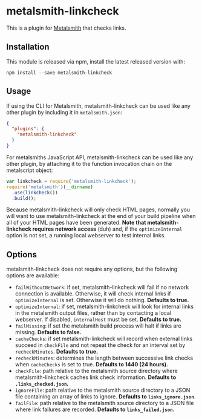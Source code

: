 # metalsmith-linkcheck

This is a plugin for [Metalsmith][] that checks links.

[metalsmith]: http://metalsmith.io

## Installation

This module is released via npm, install the latest released version with:

```
npm install --save metalsmith-linkcheck
```

##  Usage

If using the CLI for Metalsmith, metalsmith-linkcheck can be used like any other plugin by including it in `metalsmith.json`:

```json
{
  "plugins": {
    "metalsmith-linkcheck"
  }
}
```

For metalsmiths JavaScript API, metalsmith-linkcheck can be used like any other plugin, by attaching it to the function invocation chain on the metalscript object:

```js
var linkcheck = require('metalsmith-linkcheck');
require('metalsmith')(__dirname)
  .use(linkcheck())
  .build();
```

Because metalsmith-linkcheck will only check HTML pages, normally you will
want to use metalsmith-linkcheck at the end of your build pipeline when all
of your HTML pages have been generated. **Note that metalsmith-linkcheck
requires network access** (duh) and, if the `optimizeInternal` option is not
set, a running local webserver to test internal links.

## Options

metalsmith-linkcheck does not require any options, but the following options
are available:

- `failWithoutNetwork`: if set, metalsmith-linkcheck will fail if no network
  connection is available. Otherwise, it will check internal links if
  `optimizeInternal` is set. Otherwise it will do nothing. **Defaults to
  true.**
- `optimizeInternal`: if set, metalsmith-linkcheck will look for internal
  links in the metalsmith output files, rather than by contacting a local
  webserver. If disabled, `internalHost` must be set. **Defaults to true.**
- `failMissing`: if set the metalsmith build process will halt if links are
  missing. **Defaults to false.**
- `cacheChecks`: if set metalsmith-linkcheck will record when external links
  succeed in `checkFile` and not repeat the check for an interval set by
  `recheckMinutes`. **Defaults to true.**
- `recheckMinutes`: determines the length between successive link checks when
  `cacheChecks` is set to true. **Defaults to 1440 (24 hours).**
- `checkFile`: path relative to the metalsmith source directory where
  metalsmith-linkcheck caches link check information. **Defaults to
  `.links_checked.json`.**
- `ignoreFile`: path relative to the metalsmith source directory to a JSON
  file containing an array of links to ignore. **Defaults to
  `links_ignore.json`.**
- `failFile`: path relative to the metalsmith source directory to a JSON file
  where link failures are recorded. **Defaults to `links_failed.json`.**
